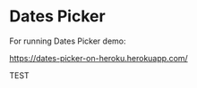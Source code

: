 # Dates Picker

For running Dates Picker demo:

https://dates-picker-on-heroku.herokuapp.com/ 

TEST